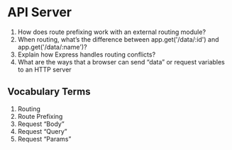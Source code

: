 # API Server

1. How does route prefixing work with an external routing module?
2. When routing, what’s the difference between app.get('/data/:id') and app.get('/data/:name')?
3. Explain how Express handles routing conflicts?
4. What are the ways that a browser can send “data” or request variables to an HTTP server


## Vocabulary Terms

1. Routing
2. Route Prefixing
3. Request “Body”
4. Request “Query”
5. Request “Params”
